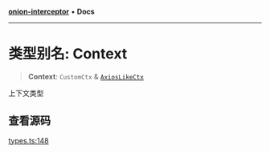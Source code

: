 [**onion-interceptor**](../README.md) • **Docs**

***

# 类型别名: Context

> **Context**: `CustomCtx` & [`AxiosLikeCtx`](../interfaces/AxiosLikeCtx.md)

上下文类型

## 查看源码

[types.ts:148](https://github.com/coverjs/onion-interceptor/blob/d236aa63ca3a9e0fbece66c5ed18f82df60eea1f/packages/core/src/types.ts#L148)
